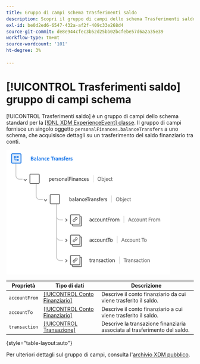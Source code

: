 ```yaml
---
title: Gruppo di campi schema trasferimenti saldo
description: Scopri il gruppo di campi dello schema Trasferimenti saldo.
exl-id: be0d2ed6-6547-432a-af2f-409c33e268d4
source-git-commit: de8e944cfec3b52d25bb02bcfebe57d6a2a35e39
workflow-type: tm+mt
source-wordcount: '101'
ht-degree: 3%

---
```


# [!UICONTROL Trasferimenti saldo] gruppo di campi schema

[!UICONTROL Trasferimenti saldo] è un gruppo di campi dello schema standard per la [[!DNL XDM ExperienceEvent] classe](../../classes/experienceevent.md). Il gruppo di campi fornisce un singolo oggetto `personalFinances.balanceTransfers` a uno schema, che acquisisce dettagli su un trasferimento del saldo finanziario tra conti.

![](../../images/field-groups/balance-transfers.png)

| Proprietà | Tipo di dati | Descrizione |
| --- | --- | --- |
| `accountFrom` | [[!UICONTROL Conto Finanziario]](../../data-types/financial-account.md) | Descrive il conto finanziario da cui viene trasferito il saldo. |
| `accountTo` | [[!UICONTROL Conto Finanziario]](../../data-types/financial-account.md) | Descrive il conto finanziario a cui viene trasferito il saldo. |
| `transaction` | [[!UICONTROL Transazione]](../../data-types/transaction.md) | Descrive la transazione finanziaria associata al trasferimento del saldo. |

{style="table-layout:auto"}

Per ulteriori dettagli sul gruppo di campi, consulta l&#39;[archivio XDM pubblico](https://github.com/adobe/xdm/blob/master/docs/reference/fieldgroups/experience-event/industry-verticals/experienceevent-balance-transfers.schema.json).
